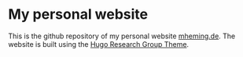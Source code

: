 # My personal website

This is the github repository of my personal website [mheming.de](https://mihem.github.io).
The website is built using the [Hugo Research Group Theme](https://github.com/HugoBlox/theme-research-group).
